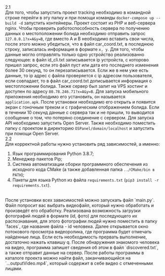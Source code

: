 2.1
<br>
Для того, чтобы запустить проект tracking необходимо в командной строке перейти в эту папку и при помощи команды 
`docker-compose up --build -d` запустить контейнеры. Проект состоит из PHP и веб-сервера nginx. 
Чтобы проверить работоспособность сервера по получению данных о местоположении болида необходимо отправить запрос `127.0.0.1?x=A&y=B`, где вместо A и В необходимо вставить свои числа, после этого можно убедиться, что в файл car_coord.txt, в последнюю строку, записалась информация в формате `x, y`. 
Для того, чтобы данные могло отправлять только одно устройство реализованно следующее: в файл id_cli.txt записывается ip устройста, с которово пришел запрос, если это файл пуст или дата его последнего изменения более 30 секунд, то он перезаписывается. Если же в нем уже есть данные, то ip адрес с файла проверяется с ip адресом пользователя, если совпадает, то в файл car_coord.txt дописывается информация о местопложении болида. Также сервер был залит на VPS хостинг и доступен по адресу `80.78.246.71?x=A&y=B`.
Для запуска мобильного приложения необходимо его установить, он называется `application.apk`. После установки необходимо его открыть и появится экран с гоночным треком и с графическим отображением болида. Если в течении 10 секунд данные с сервера так и не пришли, то выводится сообщение о том, что потеряно соединение с сервером. Для запуска API необходимо запустить Open Server. Также необходимо поместить папку с проектом в директорию `OSPanel/domain/localhost` и запустить при помощи Open Server.
<br>
2.2
<br>
Для корректной работы нужно установить ряд зависимостей, а именно:
  1. Язык программирования Python 3.8.7;
  2. Менеджер пакетов Pip;
  3. Cистема автоматизации сборки программного обеспечения из исходного кода CMake (а также добавленная папка `../CMake/bin в PATH`);
  4. Пакеты для языка Python из файла `requirements.txt` (`pip3 install -r requirements.txt`).
<br>
После установки всех зависимостей можно запускать файл `main.py`.
Файл попросит вас выбрать видеофайл, который нужно обработать и произведёт его обработку.
Реализована возможность загрузки фотографий людей в формате (id, фото) для последующего их распознавания, для этого фотографии людей нужно поместить в папку `faces`, где название файла - id человека.
Далее открывается окно потокового просмотра видеоролика, где программа будет отмечать найденные лица. Если есть необходимость прервать выполнение, достаточно нажать клавишу q.
После обнаружения знакомого человека на видео, программа запишет сведения об этом в файл `discovered.txt`, а также отправит данные на сервер.
После работы программы в каталоге проекта можно найти файл, заканчивающийся на `...outputVideo.mp4`, который содержит в себе видео с отмеченными лицами.
